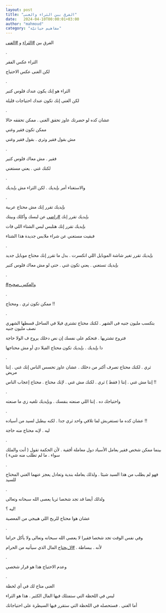 ```yaml
---
layout: post
title: "الفرق بين الثراء والغنى"
date:   2024-04-10T00:00:01+03:00
author: "mahmoud"
category: "مفاهيم حياتيّة"
---
```



الفرق بين
[<u>\#الثراء</u>](https://www.facebook.com/hashtag/%D8%A7%D9%84%D8%AB%D8%B1%D8%A7%D8%A1?__eep__=6&__cft__%5b0%5d=AZXLMkVy-JkGa-prAeflmAErSIlhCBZlURbvSupo939TGwxRolK-mReLwcKgo2wJnjjU9G8G8PGh5WpyDvJYv_OFOs26NUpZx-J4BjXESykfUReekn6axYXOJ3EqYZalMB1jl6RpgQPD5phUMybDvXgm_sJdTva-szG-Yw-fQ0PqvyglPSk1d2RSSc4VbvcEn4c&__tn__=*NK-R)
و
[<u>\#الغنى</u>](https://www.facebook.com/hashtag/%D8%A7%D9%84%D8%BA%D9%86%D9%89?__eep__=6&__cft__%5b0%5d=AZXLMkVy-JkGa-prAeflmAErSIlhCBZlURbvSupo939TGwxRolK-mReLwcKgo2wJnjjU9G8G8PGh5WpyDvJYv_OFOs26NUpZx-J4BjXESykfUReekn6axYXOJ3EqYZalMB1jl6RpgQPD5phUMybDvXgm_sJdTva-szG-Yw-fQ0PqvyglPSk1d2RSSc4VbvcEn4c&__tn__=*NK-R)

.

الثراء عكس الفقر

لكن الغنى عكس الاحتياج

.

الثراء هو إنك يكون عندك فلوس كتير

لكن الغنى إنك تكون عندك احتياجات قليلة

.

عشان كده لو حضرتك عاوز تحقق الغنى . ممكن تحققه
حالا

ممكن تكون فقير وغني

مش بقول فقير وثري . بقول فقير وغني

.

فقير . مش معاك فلوس كتير

لكنك غني . يعني مستغني

.

والاستغناء أمر بإيديك . لكن الثراء مش بإيديك

.

بإيديك تقرر إنك مش محتاج عربية

بإيديك تقرر إنك
[<u>\#راضي</u>](https://www.facebook.com/hashtag/%D8%B1%D8%A7%D8%B6%D9%8A?__eep__=6&__cft__%5b0%5d=AZXLMkVy-JkGa-prAeflmAErSIlhCBZlURbvSupo939TGwxRolK-mReLwcKgo2wJnjjU9G8G8PGh5WpyDvJYv_OFOs26NUpZx-J4BjXESykfUReekn6axYXOJ3EqYZalMB1jl6RpgQPD5phUMybDvXgm_sJdTva-szG-Yw-fQ0PqvyglPSk1d2RSSc4VbvcEn4c&__tn__=*NK-R)
عن لبسك وأكلك وبيتك

بإيديك تقرر إنك هتلبس لبس الشتاء اللي فات

فبقيت مستغني عن شراء ملابس جديدة هذا الشتاء

.

بإيديك تقرر تغير شاشة الموبايل اللي اتكسرت . بدل ما تقرر
إنك محتاج موبايل جديد

بإيديك تستغني . يعني تكون غني . حتى لو مش معاك فلوس
كتير

.

[<u>\#والعكس\_صحيح</u>](https://www.facebook.com/hashtag/%D9%88%D8%A7%D9%84%D8%B9%D9%83%D8%B3_%D8%B5%D8%AD%D9%8A%D8%AD?__eep__=6&__cft__%5b0%5d=AZXLMkVy-JkGa-prAeflmAErSIlhCBZlURbvSupo939TGwxRolK-mReLwcKgo2wJnjjU9G8G8PGh5WpyDvJYv_OFOs26NUpZx-J4BjXESykfUReekn6axYXOJ3EqYZalMB1jl6RpgQPD5phUMybDvXgm_sJdTva-szG-Yw-fQ0PqvyglPSk1d2RSSc4VbvcEn4c&__tn__=*NK-R)

.

ممكن تكون ثري . ومحتاج !!

.

بتكسب مليون جنيه فى الشهر . لكنك محتاج تشتري فيلا في
الساحل قسطها الشهري نصف مليون جنيه

فتروح تشتريها . فتحكم على نفسك إن نص دخلك يروح ف الولا
حاجة

دا بإيديك . بإيديك تكون محتاج الفيلا دي أو مش
محتاجها

.

ثري . لكنك محتاج تصرف أكتر من دخلك . عشان عاوز تحسس
الناس إنك غني . إنتا مريض

إنتا مش غني . إنتا ( فقط ) ثري . لكنك مش غني . لإنك
محتاج . محتاج إعجاب الناس !!

.

واحتياجك ده . إنتا اللي صنعته بنفسك . وبإيديك تلغيه زي
ما صنعته

.

عشان كده ما تستغربش لما تلاقي واحد ثري جدا . لكنه بيطبل
لسيد من أسياده !!

ليه . لإنه محتاج منه حاجة

.

بينما ممكن شخص فقير يعامل الأسياد دول معاملة أفقية . لأن
الحكمة تقول ( أنت والملك سواء . ما لم تطلب منه شيء )

.

فهو لم يطلب من هذا السيد شيئا . ولذلك يعامله بندية
وتعادل يعجز عنهما الغني المحتاج للسيد

.

ولذلك أيضا قد تجد شخصا ثريا يعصى الله سبحانه
وتعالى

ليه ؟!

عشان هوا محتاج للربح اللي هييجي من المعصية

.

وفي نفس الوقت تجد شخصا فقيرا لا يعصي الله سبحانه وتعالى
ولا يأكل حراما

لأنه . ببساطة .
[<u>\#لا\_يحتاج</u>](https://www.facebook.com/hashtag/%D9%84%D8%A7_%D9%8A%D8%AD%D8%AA%D8%A7%D8%AC?__eep__=6&__cft__%5b0%5d=AZXLMkVy-JkGa-prAeflmAErSIlhCBZlURbvSupo939TGwxRolK-mReLwcKgo2wJnjjU9G8G8PGh5WpyDvJYv_OFOs26NUpZx-J4BjXESykfUReekn6axYXOJ3EqYZalMB1jl6RpgQPD5phUMybDvXgm_sJdTva-szG-Yw-fQ0PqvyglPSk1d2RSSc4VbvcEn4c&__tn__=*NK-R)
المال الذي سيأتيه من الحرام

.

وعدم الاحتياج هذا هو قرار شخصي

.

الغنى متاح لك في أي لحظة

ليس في اللحظة التي ستمتلك فيها المال الكثير . هذا هو
الثراء

أما الغنى . فستحصله في اللحظة التي ستقرر فيها السيطرة
على احتياجاتك
